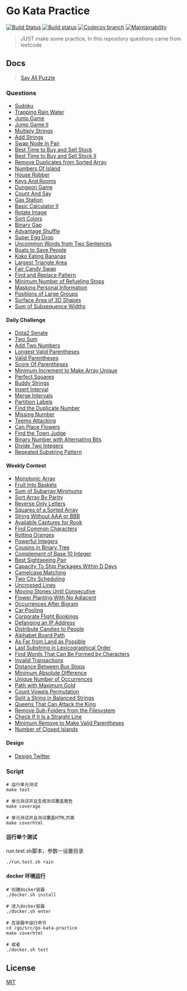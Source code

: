# Go Kata Practice
  [![Build Status][travis-image]][travis-url]
  [![Build status](https://ci.appveyor.com/api/projects/status/94djahf3vnm1tk51?svg=true)](https://ci.appveyor.com/project/liuwill/go-kata-practice)
  [![Codecov branch][codecov-image]][codecov-url]
  [![Maintainability][codeclimate-image]][codeclimate-url]

> JUST make some practice, In this repository questions came from leetcode

## Docs

> [Say All Puzzle](./docs)

### Questions

- [Sudoku](./docs/sudoku.md)
- [Trapping Rain Water](./docs/trap_rain_water.md)
- [Jump Game](./docs/jump_game.md)
- [Jump Game II](./docs/jump_game_II.md)
- [Multiply Strings](./docs/multiply_strings.md)
- [Add Strings](./docs/add_strings.md)
- [Swap Node In Pair](./docs/swap_node_in_pairs.md)
- [Best Time to Buy and Sell Stock](./docs/best_time_to_buy_and_sell_stock.md)
- [Best Time to Buy and Sell Stock II](./docs/best_time_to_buy_and_sell_stock_II.md)
- [Remove Duplicates from Sorted Array](./docs/remove_duplicates_from_sorted_array.md)
- [Numbers Of Island](./docs/numbers_of_island.md)
- [House Robber](./docs/house_robber.md)
- [Keys And Rooms](./docs/keys_and_rooms.md)
- [Dungeon Game](./docs/dungeon_game.md)
- [Count And Say](./docs/count_and_say.md)
- [Gas Station](./docs/gas_station.md)
- [Basic Calculator II](./docs/basic_calculator_II.md)
- [Rotate Image](./docs/rotate_image.md)
- [Sort Colors](./docs/sort_colors.md)
- [Binary Gap](./docs/binary_gap.md)
- [Advantage Shuffle](./docs/advantage_shuffle.md)
- [Super Egg Drop](./docs/super_egg_drop.md)
- [Uncommon Words from Two Sentences](./docs/uncommon_words_from_two_sentences.md)
- [Boats to Save People](./docs/boats_to_save_people.md)
- [Koko Eating Bananas](./docs/koko_eating_bananas.md)
- [Largest Triangle Area](./docs/largest_triangle_area.md)
- [Fair Candy Swap](./docs/fair_candy_swap.md)
- [Find and Replace Pattern](./docs/find_and_replace_pattern.md)
- [Minimum Number of Refueling Stops](./docs/minimum_number_of_refueling_stops.md)
- [Masking Personal Information](./docs/masking_personal_information.md)
- [Positions of Large Groups](./docs/large_groups_positions.md)
- [Surface Area of 3D Shapes](./docs/surface_area_3d_shapes.md)
- [Sum of Subsequence Widths](./docs/sum_subsequence_widths.md)


#### Daily Challenge

- [Dota2 Senate](./docs/dota2_senate.md)
- [Two Sum](./docs/daily_challenge/two_sum.md)
- [Add Two Numbers](./docs/daily_challenge/add_two_numbers.md)
- [Longest Valid Parentheses](./docs/daily_challenge/longest_valid_parentheses.md)
- [Valid Parentheses](./docs/daily_challenge/valid_parentheses.md)
- [Score Of Parentheses](./docs/daily_challenge/score_of_parentheses.md)
- [Minimum Increment to Make Array Unique](./docs/daily_challenge/min_increment_for_unique.md)
- [Perfect Squares](./docs/daily_challenge/perfect_squares.md)
- [Buddy Strings](./docs/daily_challenge/buddy_strings.md)
- [Insert Interval](./docs/daily_challenge/insert_interval.md)
- [Merge Intervals](./docs/daily_challenge/merge_intervals.md)
- [Partition Labels](./docs/daily_challenge/partition_labels.md)
- [Find the Duplicate Number](./docs/daily_challenge/find_duplicate.md)
- [Missing Number](./docs/daily_challenge/missing_number.md)
- [Teemo Attacking](./docs/daily_challenge/teemo_attacking.md)
- [Can Place Flowers](./docs/daily_challenge/place_flowers.md)
- [Find the Town Judge](./docs/daily_challenge/find_judge.md)
- [Binary Number with Alternating Bits](./docs/daily_challenge/has_alternatin_bits.md)
- [Divide Two Integers](./docs/daily_challenge/divide_two_intergers.md)
- [Repeated Substring Pattern](./docs/daily_challenge/repeated_substring_pattern.md)


#### Weekly Contest
- [Monotonic Array](./docs/weekly_contest/monotonic_array.md)
- [Fruit Into Baskets](./docs/weekly_contest/fruit_into_baskets.md)
- [Sum of Subarray Minimums](./docs/weekly_contest/sum_subarray_mins.md)
- [Sort Array By Parity](./docs/weekly_contest/sort_array_by_parity.md)
- [Reverse Only Letters](./docs/weekly_contest/reverse_only_letters.md)
- [Squares of a Sorted Array](./docs/weekly_contest/squares_of_a_sorted_array.md)
- [String Without AAA or BBB](./docs/weekly_contest/string_without_ab.md)
- [Available Captures for Rook](./docs/weekly_contest/num_rook_captures.md)
- [Find Common Characters](./docs/weekly_contest/common_chars.md)
- [Rotting Oranges](./docs/weekly_contest/oranges_rotting.md)
- [Powerful Integers](./docs/weekly_contest/powerful_integers.md)
- [Cousins in Binary Tree](./docs/weekly_contest/is_cousins.md)
- [Complement of Base 10 Integer](./docs/weekly_contest/bit_wise_complement.md)
- [Best Sightseeing Pair](./docs/weekly_contest/best_sightseeing_pair.md)
- [Capacity To Ship Packages Within D Days](./docs/weekly_contest/ship_within_days.md)
- [Camelcase Matching](./docs/weekly_contest/camelcase_matching.md)
- [Two City Scheduling](./docs/weekly_contest/two_city_scheduling.md)
- [Uncrossed Lines](./docs/weekly_contest/uncrossed_lines.md)
- [Moving Stones Until Consecutive](./docs/weekly_contest/num_moves_stones.md)
- [Flower Planting With No Adjacent](./docs/weekly_contest/garden_no_adj.md)
- [Occurrences After Bigram](./docs/weekly_contest/find_ocurrences.md)
- [Car Pooling](./docs/weekly_contest/car_pooling.md)
- [Corporate Flight Bookings](./docs/weekly_contest/flight_bookings.md)
- [Defanging an IP Address](./docs/weekly_contest/defang_ip_addr.md)
- [Distribute Candies to People](./docs/weekly_contest/distribute_candies.md)
- [Alphabet Board Path](./docs/weekly_contest/alphabet_board_path.md)
- [As Far from Land as Possible](./docs/weekly_contest/far_land_possible.md)
- [Last Substring in Lexicographical Order](./docs/weekly_contest/last_substring_order.md)
- [Find Words That Can Be Formed by Characters](./docs/weekly_contest/find_words_count_characters.md)
- [Invalid Transactions](./docs/weekly_contest/invalid_transactions.md)
- [Distance Between Bus Stops](./docs/weekly_contest/distance_between_bus_stops.md)
- [Minimum Absolute Difference](./docs/weekly_contest/minimum_abs_difference.md)
- [Unique Number of Occurrences](./docs/weekly_contest/unique_occurrences.md)
- [Path with Maximum Gold](./docs/weekly_contest/get_maximum_gold.md)
- [Count Vowels Permutation](./docs/weekly_contest/count_vowel_permutation.md)
- [Split a String in Balanced Strings](./docs/weekly_contest/balanced_string_split.md)
- [Queens That Can Attack the King](./docs/weekly_contest/queens_attack_king.md)
- [Remove Sub-Folders from the Filesystem](./docs/weekly_contest/remove_sub_folders.md)
- [Check If It Is a Straight Line](./docs/weekly_contest/check_straight_line.md)
- [Minimum Remove to Make Valid Parentheses](./docs/weekly_contest/min_remove_make_valid.md)
- [Number of Closed Islands](./docs/weekly_contest/closed_island.md)

#### Design

- [Design Twitter](./docs/design_twitter.md)

### Script

```shell
# 运行单元测试
make test

# 单元测试并且生成测试覆盖报告
make coverage

# 单元测试并且测试覆盖HTML页面
make coverhtml
```

#### 运行单个测试

run.test.sh脚本，参数一设置目录

```shell
./run.test.sh rain
```

#### docker 环境运行

```shell
# 创建docker容器
./docker.sh install

# 进入docker容器
./docker.sh enter

# 在容器中运行命令
cd /go/src/go-kata-practice
make coverhtml

# 或者
./docker.sh test
```

## License

  [MIT](./LICENSE)

[travis-image]: https://img.shields.io/travis/liuwill/go-kata-practice/master.svg?style=flat-square
[travis-url]: https://travis-ci.org/liuwill/go-kata-practice
[codecov-image]: https://img.shields.io/codecov/c/github/liuwill/go-kata-practice.svg?style=flat-square
[codecov-url]: https://codecov.io/gh/liuwill/go-kata-practice
[codeclimate-image]: https://api.codeclimate.com/v1/badges/356d7f0824e1b1e5d9ff/maintainability
[codeclimate-url]: https://codeclimate.com/github/liuwill/go-kata-practice/maintainability
